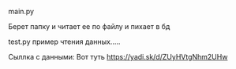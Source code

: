main.py

Берет папку и читает ее по файлу и пихает в бд

test.py пример чтения данных.....

Сыллка с данными:
Вот туть
https://yadi.sk/d/ZUyHVtgNhm2UHw
